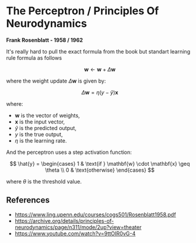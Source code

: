 # The Perceptron / Principles Of Neurodynamics 

**Frank Rosenblatt - 1958 / 1962**

It's really hard to pull the exact formula from the book but standart learning rule formula as follows

$$
\mathbf{w} \leftarrow \mathbf{w} + \Delta \mathbf{w}
$$

where the weight update $\Delta \mathbf{w}$ is given by:

$$
\Delta \mathbf{w} = \eta (y - \hat{y}) \mathbf{x}
$$

where:
- $\mathbf{w}$ is the vector of weights,
- $\mathbf{x}$ is the input vector,
- $\hat{y}$ is the predicted output,
- $y$ is the true output,
- $\eta$ is the learning rate.

And the perceptron uses a step activation function:

$$
\hat{y} = 
\begin{cases} 
1 & \text{if } \mathbf{w} \cdot \mathbf{x} \geq \theta \\
0 & \text{otherwise}
\end{cases}
$$

where $\theta$ is the threshold value.

## References

- https://www.ling.upenn.edu/courses/cogs501/Rosenblatt1958.pdf 
- https://archive.org/details/principles-of-neurodynamics/page/n311/mode/2up?view=theater
- https://www.youtube.com/watch?v=9ttOIR0vG-4

<script
  src="https://cdn.mathjax.org/mathjax/latest/MathJax.js?config=TeX-AMS-MML_HTMLorMML"
  type="text/javascript">
</script>

